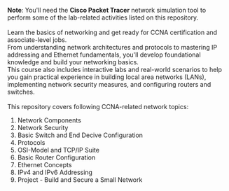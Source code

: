 **Note**: You'll need the **Cisco Packet Tracer** network simulation tool to perform some of the lab-related activities listed on this repository.<br><br>
Learn the basics of networking and get ready for CCNA certification and associate-level jobs.<br>
From understanding network architectures and protocols to mastering IP addressing and Ethernet fundamentals, you'll develop foundational knowledge and build your networking basics.<br>
This course also includes interactive labs and real-world scenarios to help you gain practical experience in building local area networks (LANs), implementing network security measures, and configuring routers and switches.<br><br>
This repository covers following CCNA-related network topics:<br>
1. Network Components
2. Network Security
3. Basic Switch and End Decive Configuration
4. Protocols
5. OSI-Model and TCP/IP Suite
6. Basic Router Configuration
7. Ethernet Concepts
8. IPv4 and IPv6 Addressing
9. Project - Build and Secure a Small Network
